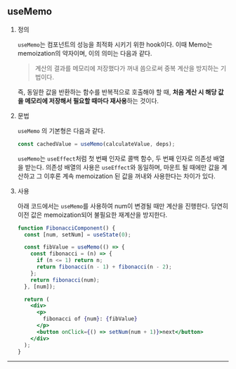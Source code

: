 ## useMemo

1. 정의

   `useMemo`는 컴포넌트의 성능을 최적화 시키기 위한 hook이다. 이때 Memo는 memoization의 약자이며, 이의 의미는 다음과 같다.

   > 계산의 결과를 메모리에 저장했다가 꺼내 씀으로써 중복 계산을 방지하는 기법이다.

   즉, 동일한 값을 반환하는 함수를 반복적으로 호출해야 할 때, **처음 계산 시 해당 값을 메모리에 저장해서 필요할 때마다 재사용**하는 것이다.

2. 문법

   `useMemo` 의 기본형은 다음과 같다.

   ```jsx
   const cachedValue = useMemo(calculateValue, deps);
   ```

   `useMemo`는 `useEffect`처럼 첫 번째 인자로 콜백 함수, 두 번째 인자로 의존성 배열을 받는다. 의존성 배열의 사용은 `useEffect`와 동일하며, 마운트 될 때에만 값을 계산하고 그 이후론 계속 memoization 된 값을 꺼내와 사용한다는 차이가 있다.

3. 사용

   아래 코드에서는 `useMemo`를 사용하여 num이 변경될 때만 계산을 진행한다. 당연히 이전 값은 memoization되어 불필요한 재계산을 방지한다.

   ```jsx
   function FibonacciComponent() {
     const [num, setNum] = useState(0);

     const fibValue = useMemo(() => {
       const fibonacci = (n) => {
         if (n <= 1) return n;
         return fibonacci(n - 1) + fibonacci(n - 2);
       };
       return fibonacci(num);
     }, [num]);

     return (
       <div>
         <p>
           fibonacci of {num}: {fibValue}
         </p>
         <button onClick={() => setNum(num + 1)}>next</button>
       </div>
     );
   }
   ```

---
